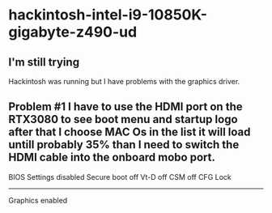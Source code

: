 # hackintosh-intel-i9-10850K-gigabyte-z490-ud
I'm still trying
----

Hackintosh was running but I have problems with the graphics driver.

Problem #1 I have to use the HDMI port on the RTX3080 to see boot menu and startup logo after that I choose MAC Os in the list it will load untill probably 35% than I need to switch the HDMI cable into the onboard mobo port.
----
BIOS Settings disabled
Secure boot off
Vt-D off
CSM off
CFG Lock

---
Graphics enabled
